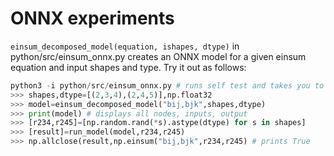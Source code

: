 # ONNX experiments

`einsum_decomposed_model(equation, ishapes, dtype)` in python/src/einsum_onnx.py creates an ONNX model for a given einsum equation and input shapes and type. Try it out as follows:
```python
python3 -i python/src/einsum_onnx.py # runs self test and takes you to python3 repl
>>> shapes,dtype=[(2,3,4),(2,4,5)],np.float32
>>> model=einsum_decomposed_model("bij,bjk",shapes,dtype)
>>> print(model) # displays all nodes, inputs, output
>>> [r234,r245]=[np.random.rand(*s).astype(dtype) for s in shapes]
>>> [result]=run_model(model,r234,r245)
>>> np.allclose(result,np.einsum("bij,bjk",r234,r245) # prints True
```
